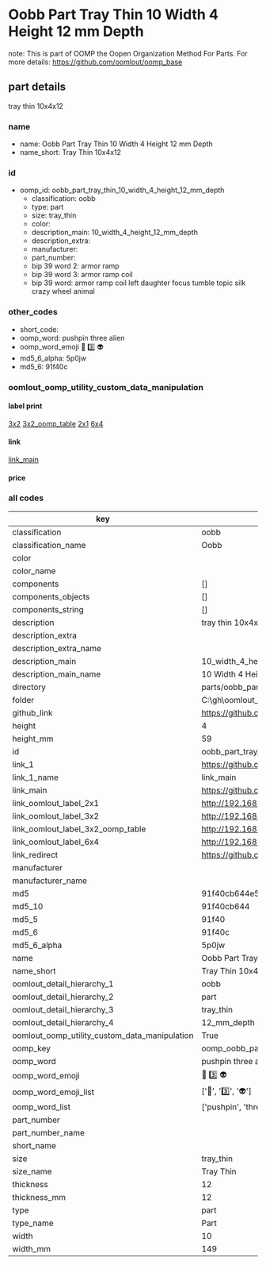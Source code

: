 # Oobb Part Tray Thin 10 Width 4 Height 12 mm Depth  

note: This is part of OOMP the Oopen Organization Method For Parts. For more details: https://github.com/oomlout/oomp_base

##  part details
  



tray thin 10x4x12



### name
* name: Oobb Part Tray Thin 10 Width 4 Height 12 mm Depth
* name_short: Tray Thin 10x4x12 
### id
* oomp_id: oobb_part_tray_thin_10_width_4_height_12_mm_depth
  * classification: oobb
  * type: part
  * size: tray_thin
  * color: 
  * description_main: 10_width_4_height_12_mm_depth
  * description_extra: 
  * manufacturer: 
  * part_number: 
  * bip 39 word 2: armor ramp
  * bip 39 word 3: armor ramp coil
  * bip 39 word: armor ramp coil left daughter focus tumble topic silk crazy wheel animal

### other_codes
* short_code: 
* oomp_word: pushpin three alien
* oomp_word_emoji :pushpin: :three: :alien:
* md5_6_alpha: 5p0jw
* md5_6: 91f40c






### oomlout_oomp_utility_custom_data_manipulation
#### label print
[3x2](http://192.168.1.245:1112/?label=oomp%205p0jw)
[3x2_oomp_table](http://192.168.1.108:1112/?label=oomp%205p0jw)
[2x1](http://192.168.1.242:1112/?label=oomp%205p0jw)
[6x4](http://192.168.1.55:1112/?label=oomp%205p0jw)    

#### link

[link_main](https://github.com/oomlout/oomlout_oobb_version_4_generated_parts/tree/main/navigation_oomp/oobb/part/tray_thin/10_width_4_height_12_mm_depth/part)                              

#### price







### all codes 
| key | value |  
| --- | --- |  
| classification | oobb |  
| classification_name | Oobb |  
| color |  |  
| color_name |  |  
| components | [] |  
| components_objects | [] |  
| components_string | [] |  
| description | tray thin 10x4x12 |  
| description_extra |  |  
| description_extra_name |  |  
| description_main | 10_width_4_height_12_mm_depth |  
| description_main_name | 10 Width 4 Height 12 mm Depth |  
| directory | parts/oobb_part_tray_thin_10_width_4_height_12_mm_depth |  
| folder | C:\gh\oomlout_oobb_version_4_generated_parts\parts\oobb_part_tray_thin_10_width_4_height_12_mm_depth |  
| github_link | https://github.com/oomlout/oomlout_oomp_part_src/tree/main/parts/oobb_part_tray_thin_10_width_4_height_12_mm_depth |  
| height | 4 |  
| height_mm | 59 |  
| id | oobb_part_tray_thin_10_width_4_height_12_mm_depth |  
| link_1 | https://github.com/oomlout/oomlout_oobb_version_4_generated_parts/tree/main/navigation_oomp/oobb/part/tray_thin/10_width_4_height_12_mm_depth/part |  
| link_1_name | link_main |  
| link_main | https://github.com/oomlout/oomlout_oobb_version_4_generated_parts/tree/main/navigation_oomp/oobb/part/tray_thin/10_width_4_height_12_mm_depth/part |  
| link_oomlout_label_2x1 | http://192.168.1.242:1112/?label=oomp%205p0jw |  
| link_oomlout_label_3x2 | http://192.168.1.245:1112/?label=oomp%205p0jw |  
| link_oomlout_label_3x2_oomp_table | http://192.168.1.108:1112/?label=oomp%205p0jw |  
| link_oomlout_label_6x4 | http://192.168.1.55:1112/?label=oomp%205p0jw |  
| link_redirect | https://github.com/oomlout/oomlout_oobb_version_4_generated_parts/tree/main/parts/oobb_tray_thin_10_04_12 |  
| manufacturer |  |  
| manufacturer_name |  |  
| md5 | 91f40cb644e51d49689be7f25aac585f |  
| md5_10 | 91f40cb644 |  
| md5_5 | 91f40 |  
| md5_6 | 91f40c |  
| md5_6_alpha | 5p0jw |  
| name | Oobb Part Tray Thin 10 Width 4 Height 12 mm Depth |  
| name_short | Tray Thin 10x4x12  |  
| oomlout_detail_hierarchy_1 | oobb |  
| oomlout_detail_hierarchy_2 | part |  
| oomlout_detail_hierarchy_3 | tray_thin |  
| oomlout_detail_hierarchy_4 | 12_mm_depth |  
| oomlout_oomp_utility_custom_data_manipulation | True |  
| oomp_key | oomp_oobb_part_tray_thin_10_width_4_height_12_mm_depth |  
| oomp_word | pushpin three alien |  
| oomp_word_emoji | :pushpin: :three: :alien: |  
| oomp_word_emoji_list | [':pushpin:', ':three:', ':alien:'] |  
| oomp_word_list | ['pushpin', 'three', 'alien'] |  
| part_number |  |  
| part_number_name |  |  
| short_name |  |  
| size | tray_thin |  
| size_name | Tray Thin |  
| thickness | 12 |  
| thickness_mm | 12 |  
| type | part |  
| type_name | Part |  
| width | 10 |  
| width_mm | 149 |  

